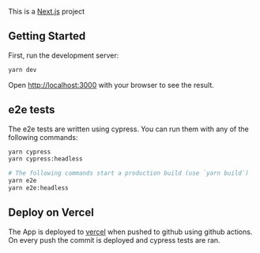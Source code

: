 This is a [Next.js](https://nextjs.org/) project

## Getting Started

First, run the development server:

```bash
yarn dev
```

Open [http://localhost:3000](http://localhost:3000) with your browser to see the result.

## e2e tests

The e2e tests are written using cypress.
You can run them with any of the following commands:

```bash
yarn cypress
yarn cypress:headless

# The following commands start a production build (use `yarn build`)
yarn e2e
yarn e2e:headless
```

## Deploy on Vercel

The App is deployed to [vercel](https://vercel.com/dashboard) when pushed to github using github actions.
On every push the commit is deployed and cypress tests are ran.
